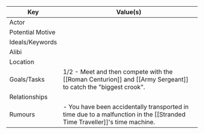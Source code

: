 | Key              | Value(s)                                                                                                                 |
| ---------------- | ------------------------------------------------------------------------------------------------------------------------ |
| Actor            |                                                                                                                          |
| Potential Motive |                                                                                                                          |
| Ideals/Keywords  |                                                                                                                          |
| Alibi            |                                                                                                                          |
| Location         |                                                                                                                          |
| Goals/Tasks      | 1/2 - Meet and then compete with the [[Roman Centurion]] and [[Army Sergeant]] to catch the "biggest crook".             |
| Relationships    |                                                                                                                          |
| Rumours          | - You have been accidentally transported in time due to a malfunction in the [[Stranded Time Traveller]]'s time machine. |
